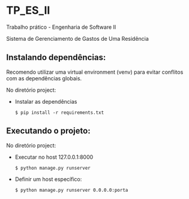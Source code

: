 # TP_ES_II
Trabalho prático - Engenharia de Software II

Sistema de Gerenciamento de Gastos de Uma Residência

## Instalando dependências:

Recomendo utilizar uma virtual environment (venv) para evitar conflitos com as dependências globais.

No diretório project: 

  - Instalar as dependências

    ``
    $ pip install -r requirements.txt
    ``

## Executando o projeto:

No diretório project:

  - Executar no host 127.0.0.1:8000

    ``
    $ python manage.py runserver 
    ``

  - Definir um host específico:

    ``
    $ python manage.py runserver 0.0.0.0:porta
    ``